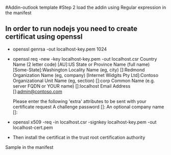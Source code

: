 #Addin-outlook template
#Step 2 load the addin using Regular expression in the manifest


## In order to run nodejs you need to create certificat using openssl
* openssl genrsa -out localhost-key.pem 1024 
* openssl req -new -key localhost-key.pem -out localhost.csr
  Country Name (2 letter code) [AU]:US
  State or Province Name (full name) [Some-State]:Washington
  Locality Name (eg, city) []:Redmond
  Organization Name (eg, company) [Internet Widgits Pty Ltd]:Contoso
  Organizational Unit Name (eg, section) []:corp
  Common Name (e.g. server FQDN or YOUR name) []:localhost
  Email Address []:admin@contoso.com

  Please enter the following 'extra' attributes
  to be sent with your certificate request
  A challenge password []:
  An optional company name []:
* openssl x509 -req -in localhost.csr -signkey localhost-key.pem -out localhost-cert.pem
* Then install the certificat in the trust root certification authority

Sample in the manifest
  <Rule xsi:type="ItemHasRegularExpressionMatch" 
        RegExName="addressMatches" 
        RegExValue="@microsoft" 
        PropertyName="SenderSMTPAddress"
        IgnoreCase="true"
      />
       <Rule xsi:type="ItemHasRegularExpressionMatch" 
        RegExName="subjectMatches" 
        RegExValue="[mM][iI][cC][rR][oO][sS][oO][fF][tT]" 
        PropertyName="Subject"/>
      </Rule>
      
